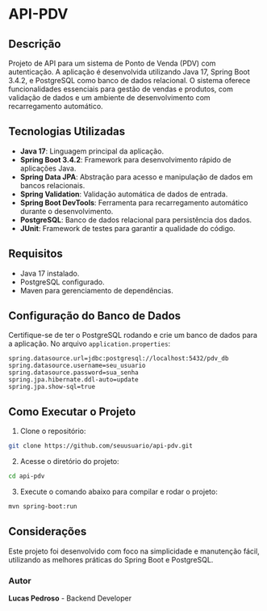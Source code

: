 # API-PDV

## Descrição
Projeto de API para um sistema de Ponto de Venda (PDV) com autenticação. A aplicação é desenvolvida utilizando Java 17, Spring Boot 3.4.2, e PostgreSQL como banco de dados relacional. O sistema oferece funcionalidades essenciais para gestão de vendas e produtos, com validação de dados e um ambiente de desenvolvimento com recarregamento automático.

## Tecnologias Utilizadas
- **Java 17**: Linguagem principal da aplicação.
- **Spring Boot 3.4.2**: Framework para desenvolvimento rápido de aplicações Java.
- **Spring Data JPA**: Abstração para acesso e manipulação de dados em bancos relacionais.
- **Spring Validation**: Validação automática de dados de entrada.
- **Spring Boot DevTools**: Ferramenta para recarregamento automático durante o desenvolvimento.
- **PostgreSQL**: Banco de dados relacional para persistência dos dados.
- **JUnit**: Framework de testes para garantir a qualidade do código.

## Requisitos
- Java 17 instalado.
- PostgreSQL configurado.
- Maven para gerenciamento de dependências.

## Configuração do Banco de Dados
Certifique-se de ter o PostgreSQL rodando e crie um banco de dados para a aplicação. No arquivo `application.properties`:

```properties
spring.datasource.url=jdbc:postgresql://localhost:5432/pdv_db
spring.datasource.username=seu_usuario
spring.datasource.password=sua_senha
spring.jpa.hibernate.ddl-auto=update
spring.jpa.show-sql=true
```

## Como Executar o Projeto
1. Clone o repositório:
```bash
git clone https://github.com/seuusuario/api-pdv.git
```

2. Acesse o diretório do projeto:
```bash
cd api-pdv
```

3. Execute o comando abaixo para compilar e rodar o projeto:
```bash
mvn spring-boot:run
```
## Considerações
Este projeto foi desenvolvido com foco na simplicidade e manutenção fácil, utilizando as melhores práticas do Spring Boot e PostgreSQL.

### Autor
**Lucas Pedroso** - Backend Developer

